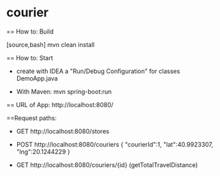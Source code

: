 # courier
== How to: Build

[source,bash]
mvn clean install

== How to: Start

* create with IDEA a "Run/Debug Configuration" for classes DemoApp.java

* With Maven:
mvn spring-boot:run

== URL of App:
http://localhost:8080/

==Request paths:
* GET http://localhost:8080/stores
* POST http://localhost:8080/couriers 
{
    "courierId":1,
    "lat":40.9923307,
    "lng":20.1244229
}

* GET http://localhost:8080/couriers/{id} (getTotalTravelDistance)


